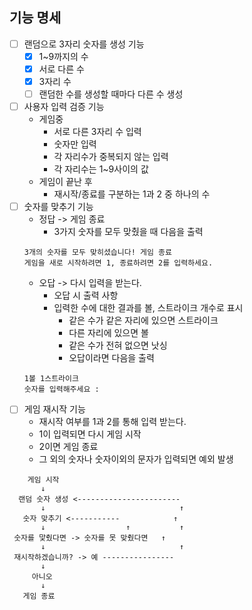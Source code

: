 ## 기능 명세

- [ ]  랜덤으로 3자리 숫자를 생성 기능
    - [X] 1~9까지의 수
    - [X] 서로 다른 수
    - [X] 3자리 수
    - [ ] 랜덤한 수를 생성할 때마다 다른 수 생성
- [ ]  사용자 입력 검증 기능
    - 게임중
      - 서로 다른 3자리 수 입력
      - 숫자만 입력
      - 각 자리수가 중복되지 않는 입력
      - 각 자리수는 1~9사이의 값
    - 게임이 끝난 후
      -  재시작/종료를 구분하는 1과 2 중 하나의 수
- [ ]  숫자를 맞추기 기능
    - 정답 -> 게임 종료
      - 3가지 숫자를 모두 맞췄을 때 다음을 출력
    ```text
    3개의 숫자를 모두 맞히셨습니다! 게임 종료
    게임을 새로 시작하려면 1, 종료하려면 2를 입력하세요.
    ```
   - 오답 -> 다시 입력을 받는다.
     - 오답 시 출력 사항
     - 입력한 수에 대한 결과를 볼, 스트라이크 개수로 표시
       - 같은 수가 같은 자리에 있으면 스트라이크
       - 다른 자리에 있으면 볼
       - 같은 수가 전혀 없으면 낫싱
       - 오답이라면 다음을 출력
   ```text
   1볼 1스트라이크
   숫자를 입력해주세요 :
   ```
- [ ]  게임 재시작 기능
    - 재시작 여부를 1과 2를 통해 입력 받는다.
    - 1이 입력되면 다시 게임 시작
    - 2이면 게임 종료
    - 그 외의 숫자나 숫자이외의 문자가 입력되면 예외 발생


```text
    게임 시작
       ↓  
  랜덤 숫자 생성 <-----------------------
       ↓                              ↑
   숫자 맞추기 <-----------            ↑
       ↓                  ↑           ↑
 숫자를 맟췄다면 -> 숫자를 못 맞췄다면   ↑
       ↓                              ↑
 재시작하겠습니까? -> 예 ----------------
       ↓
     아니오
       ↓
   게임 종료
```
